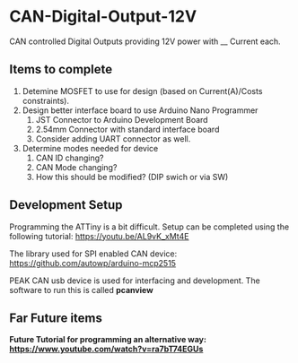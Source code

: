 # CAN-Digital-Output-12V
CAN controlled Digital Outputs providing 12V power with __ Current each.

## Items to complete
1. Detemine MOSFET to use for design (based on Current(A)/Costs constraints).
2. Design better interface board to use Arduino Nano Programmer
    1. JST Connector to Arduino Development Board
    2. 2.54mm Connector with standard interface board
    3. Consider adding UART connector as well.
3. Determine modes needed for device
    1. CAN ID changing?
    2. CAN Mode changing?
    3. How this should be modified? (DIP swich or via SW)

## Development Setup

Programming the ATTiny is a bit difficult. Setup can be completed using the following tutorial:
https://youtu.be/AL9vK_xMt4E

The library used for SPI enabled CAN device:
https://github.com/autowp/arduino-mcp2515

PEAK CAN usb device is used for interfacing and development. The software to run this is called <b>pcanview<b>



## Far Future items

Future Tutorial for programming an alternative way:
https://www.youtube.com/watch?v=ra7bT74EGUs